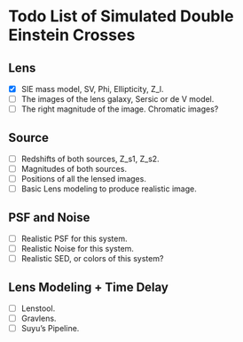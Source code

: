 # Todo List of Simulated Double Einstein Crosses

## Lens
- [x] SIE mass model, SV, Phi, Ellipticity, Z_l.
- [ ] The images of the lens galaxy, Sersic or de V model.
- [ ] The right magnitude of the image. Chromatic images?

## Source
- [ ] Redshifts of both sources, Z_s1, Z_s2.
- [ ] Magnitudes of both sources.
- [ ] Positions of all the lensed images.
- [ ] Basic Lens modeling to produce realistic image.

## PSF and Noise
- [ ] Realistic PSF for this system.
- [ ] Realistic Noise for this system.
- [ ] Realistic SED, or colors of this system?

## Lens Modeling + Time Delay
- [ ] Lenstool.
- [ ] Gravlens.
- [ ] Suyu’s Pipeline.
